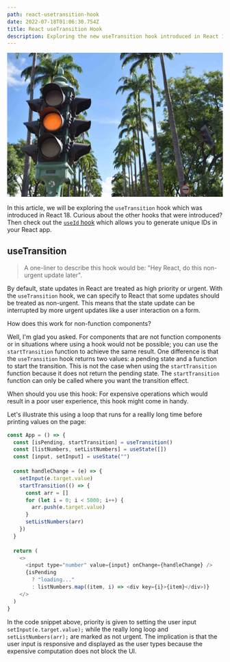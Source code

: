 ```yaml
---
path: react-usetransition-hook
date: 2022-07-18T01:06:30.754Z
title: React useTransition Hook
description: Exploring the new useTransition hook introduced in React 18
---
```


![Traffic light image](./transition.jpeg "Photo by Isabel Gonçalves on Unsplash: https://unsplash.com/photos/QSWC7BArVqs")

In this article, we will be exploring the `useTransition` hook which was introduced in React 18. Curious about the other hooks that were introduced? Then check out the [`useId` hook](/react-useid-hook) which allows you to generate unique IDs in your React app.

## useTransition

> A one-liner to describe this hook would be: "Hey React, do this non-urgent update later".

By default, state updates in React are treated as high priority or urgent. With the `useTransition` hook, we can specify to React that some updates should be treated as non-urgent. This means that the state update can be interrupted by more urgent updates like a user interaction on a form.

How does this work for non-function components?

Well, I'm glad you asked. For components that are not function components or in situations where using a hook would not be possible; you can use the `startTransition` function to achieve the same result.
One difference is that the `useTransition` hook returns two values: a pending state and a function to start the transition. This is not the case when using the `startTransition` function because it does not return the pending state. The `startTransition` function can only be called where you want the transition effect.

When should you use this hook:
For expensive operations which would result in a poor user experience, this hook might come in handy.

Let's illustrate this using a loop that runs for a reallly long time before printing values on the page:

```js
const App = () => {
  const [isPending, startTransition] = useTransition()
  const [listNumbers, setListNumbers] = useState([])
  const [input, setInput] = useState("")

  const handleChange = (e) => {
    setInput(e.target.value)
    startTransition(() => {
      const arr = []
      for (let i = 0; i < 5000; i++) {
        arr.push(e.target.value)
      }
      setListNumbers(arr)
    })
  }

  return (
    <>
      <input type="number" value={input} onChange={handleChange} />
      {isPending
        ? "loading..."
        : listNumbers.map((item, i) => <div key={i}>{item}</div>)}
    </>
  )
}
```

In the code snippet above, priority is given to setting the user input `setInput(e.target.value);` while the really long loop and `setListNumbers(arr);` are marked as not urgent. The implication is that the user input is responsive and displayed as the user types because the expensive computation does not block the UI.
